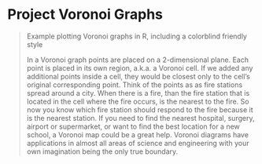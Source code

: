 # Project Voronoi Graphs

> Example plotting Voronoi graphs in R, including a colorblind friendly style
>
> In a Voronoi graph points are placed on a 2-dimensional plane. Each point is placed in its own region, a.k.a. a Voronoi cell. If we added any additional points inside a cell, they would be closest only to the cell’s original corresponding point. Think of the points as as fire stations spread around a city. When there is a fire, than the fire station that is located in the cell where the fire occurs, is the nearest to the fire. So now you know which fire station should respond to the fire because it is the nearest station. If you need to find the nearest hospital, surgery, airport or supermarket, or want to find the best location for a new school, a Voronoi map could be a great help. Voronoi diagrams have applications in almost all areas of science and engineering with your own imagination being the only true boundary.




